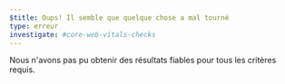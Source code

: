 ```yaml
---
$title: Oups! Il semble que quelque chose a mal tourné
type: erreur
investigate: #core-web-vitals-checks
---
```


Nous n'avons pas pu obtenir des résultats fiables pour tous les critères requis.
